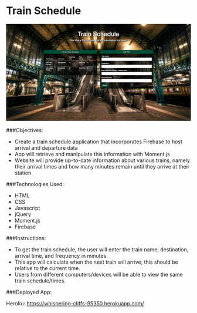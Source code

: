 # Train Schedule
![alt tag](https://github.com/melissag13/train_schedule/blob/master/assets/images/Screen%20Shot%202016-08-31%20at%209.18.08%20PM.png)

###Objectives:
* Create a train schedule application that incorporates Firebase to host arrival and departure data
* App will retrieve and manipulate this information with Moment.js
* Website will provide up-to-date information about various trains, namely their arrival times and how many minutes remain until they arrive at their station

###Technologies Used:
* HTML
* CSS
* Javascript
* jQuery
* Moment.js
* Firebase

###Instructions:

* To get the train schedule, the user will enter the train name, destination, arrival time, and frequency in minutes.
* This app will calculate when the next train will arrive; this should be relative to the current time.
* Users from different computers/devices will be able to view the same train schedule/times.



###Deployed App:

Heroku: https://whispering-cliffs-95350.herokuapp.com/
